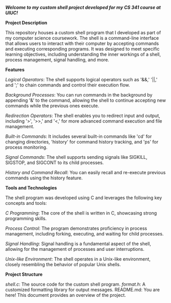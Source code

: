 ***Welcome to my custom shell project developed for my CS 341 course at UIUC!***

**Project Description**

This repository houses a custom shell program that I developed as part of my computer science coursework. The shell is a command-line interface that allows users to interact with their computer by accepting commands and executing corresponding programs. It was designed to meet specific learning objectives, including understanding the inner workings of a shell, process management, signal handling, and more.

**Features**

*Logical Operators*: The shell supports logical operators such as '&&,' '||,' and ';' to chain commands and control their execution flow.

*Background Processes*: You can run commands in the background by appending '&' to the command, allowing the shell to continue accepting new commands while the previous ones execute.

*Redirection Operators*: The shell enables you to redirect input and output, including '>', '>>,' and '<,' for more advanced command execution and file management.

*Built-in Commands*: It includes several built-in commands like 'cd' for changing directories, 'history' for command history tracking, and 'ps' for process monitoring.

*Signal Commands*: The shell supports sending signals like SIGKILL, SIGSTOP, and SIGCONT to its child processes.

*History and Command Recall*: You can easily recall and re-execute previous commands using the history feature.

**Tools and Technologies**

The shell program was developed using C and leverages the following key concepts and tools:

*C Programming*: The core of the shell is written in C, showcasing strong programming skills.

*Process Control*: The program demonstrates proficiency in process management, including forking, executing, and waiting for child processes.

*Signal Handling*: Signal handling is a fundamental aspect of the shell, allowing for the management of processes and user interruptions.

*Unix-like Environment*: The shell operates in a Unix-like environment, closely resembling the behavior of popular Unix shells.

**Project Structure**

_shell.c_: The source code for the custom shell program.
_format.h_: A customized formatting library for output messages.
README.md: You are here! This document provides an overview of the project.
